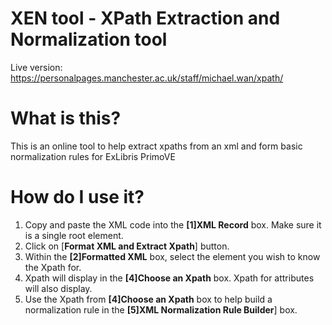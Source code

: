 # XEN tool - XPath Extraction and Normalization tool
Live version: https://personalpages.manchester.ac.uk/staff/michael.wan/xpath/

# What is this?
This is an online tool to help extract xpaths from an xml and form basic normalization rules for ExLibris PrimoVE

# How do I use it?
1) Copy and paste the XML code into the **[1]XML Record** box. Make sure it is a single root element.
2) Click on [**Format XML and Extract Xpath**] button.
3) Within the **[2]Formatted XML** box, select the element you wish to know the Xpath for.
4) Xpath will display in the **[4]Choose an Xpath** box. Xpath for attributes will also display.
5) Use the Xpath from **[4]Choose an Xpath** box to help build a normalization rule in the **[5]XML Normalization Rule Builder**] box.
